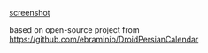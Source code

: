 [screenshot](https://user-images.githubusercontent.com/25048942/44303085-dddeac80-a34c-11e8-90b9-9b6782a593ee.jpg)

based on open-source project from https://github.com/ebraminio/DroidPersianCalendar
